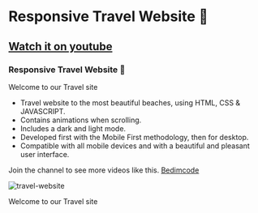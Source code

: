 # Responsive Travel Website 🌊
## [Watch it on youtube](https://youtu.be/YzRDHxbw1RU)
###  Responsive Travel Website 🌊
Welcome to our Travel site

- Travel website to the most beautiful beaches, using HTML, CSS & JAVASCRIPT.
- Contains animations when scrolling.
- Includes a dark and light mode.
- Developed first with the Mobile First methodology, then for desktop.
- Compatible with all mobile devices and with a beautiful and pleasant user interface.

Join the channel to see more videos like this. [Bedimcode](https://www.youtube.com/c/Bedimcode)

![travel-website](/preview.png)

Welcome to our Travel site
